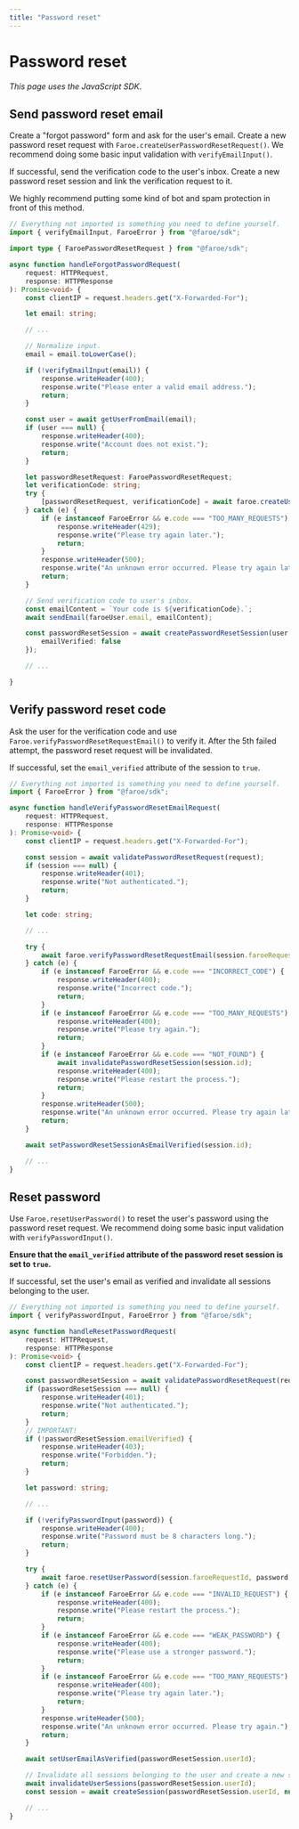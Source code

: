 ```yaml
---
title: "Password reset"
---
```


# Password reset

*This page uses the JavaScript SDK*.

## Send password reset email

Create a "forgot password" form and ask for the user's email. Create a new password reset request with `Faroe.createUserPasswordResetRequest()`. We recommend doing some basic input validation with `verifyEmailInput()`.

If successful, send the verification code to the user's inbox. Create a new password reset session and link the verification request to it.

We highly recommend putting some kind of bot and spam protection in front of this method.

```ts
// Everything not imported is something you need to define yourself.
import { verifyEmailInput, FaroeError } from "@faroe/sdk";

import type { FaroePasswordResetRequest } from "@faroe/sdk";

async function handleForgotPasswordRequest(
    request: HTTPRequest,
    response: HTTPResponse
): Promise<void> {
    const clientIP = request.headers.get("X-Forwarded-For");

    let email: string;

    // ...

    // Normalize input.
	email = email.toLowerCase();

    if (!verifyEmailInput(email)) {
        response.writeHeader(400);
        response.write("Please enter a valid email address.");
        return;
    }

    const user = await getUserFromEmail(email);
    if (user === null) {
        response.writeHeader(400);
        response.write("Account does not exist.");
        return;
    }

    let passwordResetRequest: FaroePasswordResetRequest;
    let verificationCode: string;
    try {
        [passwordResetRequest, verificationCode] = await faroe.createUserPasswordResetRequest(user.faroeId, clientIP);
    } catch (e) {
        if (e instanceof FaroeError && e.code === "TOO_MANY_REQUESTS") {
            response.writeHeader(429);
            response.write("Please try again later.");
            return;
        }
        response.writeHeader(500);
        response.write("An unknown error occurred. Please try again later.");
        return;
    }

    // Send verification code to user's inbox.
    const emailContent = `Your code is ${verificationCode}.`;
    await sendEmail(faroeUser.email, emailContent);

    const passwordResetSession = await createPasswordResetSession(user.id, passwordResetRequest.Id, {
        emailVerified: false
    });

    // ...

}
```

## Verify password reset code

Ask the user for the verification code and use `Faroe.verifyPasswordResetRequestEmail()` to verify it. After the 5th failed attempt, the password reset request will be invalidated.

If successful, set the `email_verified` attribute of the session to `true`.

```ts
// Everything not imported is something you need to define yourself.
import { FaroeError } from "@faroe/sdk";

async function handleVerifyPasswordResetEmailRequest(
    request: HTTPRequest,
    response: HTTPResponse
): Promise<void> {
    const clientIP = request.headers.get("X-Forwarded-For");

    const session = await validatePasswordResetRequest(request);
    if (session === null) {
        response.writeHeader(401);
        response.write("Not authenticated.");
        return;
    }

    let code: string;

    // ...

    try {
        await faroe.verifyPasswordResetRequestEmail(session.faroeRequestId, code, clientIP);
    } catch (e) {
        if (e instanceof FaroeError && e.code === "INCORRECT_CODE") {
            response.writeHeader(400);
            response.write("Incorrect code.");
            return;
        }
        if (e instanceof FaroeError && e.code === "TOO_MANY_REQUESTS") {
            response.writeHeader(400);
            response.write("Please try again.");
            return;
        }
        if (e instanceof FaroeError && e.code === "NOT_FOUND") {
            await invalidatePasswordResetSession(session.id);
            response.writeHeader(400);
            response.write("Please restart the process.");
            return;
        }
        response.writeHeader(500);
        response.write("An unknown error occurred. Please try again later.");
        return;
    }

    await setPasswordResetSessionAsEmailVerified(session.id);

    // ...
}
```

## Reset password

Use `Faroe.resetUserPassword()` to reset the user's password using the password reset request. We recommend doing some basic input validation with `verifyPasswordInput()`.

**Ensure that the `email_verified` attribute of the password reset session is set to `true`.**

If successful, set the user's email as verified and invalidate all sessions belonging to the user.

```ts
// Everything not imported is something you need to define yourself.
import { verifyPasswordInput, FaroeError } from "@faroe/sdk";

async function handleResetPasswordRequest(
    request: HTTPRequest,
    response: HTTPResponse
): Promise<void> {
    const clientIP = request.headers.get("X-Forwarded-For");

    const passwordResetSession = await validatePasswordResetRequest(request);
    if (passwordResetSession === null) {
        response.writeHeader(401);
        response.write("Not authenticated.");
        return;
    }
    // IMPORTANT!
    if (!passwordResetSession.emailVerified) {
        response.writeHeader(403);
        response.write("Forbidden.");
        return;
    }

    let password: string;

    // ...

    if (!verifyPasswordInput(password)) {
        response.writeHeader(400);
        response.write("Password must be 8 characters long.");
        return;
    }

    try {
        await faroe.resetUserPassword(session.faroeRequestId, password, clientIP);
    } catch (e) {
        if (e instanceof FaroeError && e.code === "INVALID_REQUEST") {
            response.writeHeader(400);
            response.write("Please restart the process.");
            return;
        }
        if (e instanceof FaroeError && e.code === "WEAK_PASSWORD") {
            response.writeHeader(400);
            response.write("Please use a stronger password.");
            return;
        }
        if (e instanceof FaroeError && e.code === "TOO_MANY_REQUESTS") {
            response.writeHeader(400);
            response.write("Please try again later.");
            return;
        }
        response.writeHeader(500);
        response.write("An unknown error occurred. Please try again.");
        return;
    }

    await setUserEmailAsVerified(passwordResetSession.userId);

    // Invalidate all sessions belonging to the user and create a new session.
    await invalidateUserSessions(passwordResetSession.userId);
    const session = await createSession(passwordResetSession.userId, null);

    // ...
}
```
